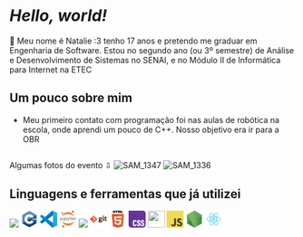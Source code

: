 # _Hello, world!_
🎀 Meu nome é Natalie :3 tenho 17 anos e pretendo me graduar em Engenharia de Software. Estou no segundo ano (ou 3º semestre) de Análise e Desenvolvimento de Sistemas no SENAI, e no Módulo II de Informática para Internet na ETEC

## Um pouco sobre mim 
- Meu primeiro contato com programação foi nas aulas de robótica na escola, onde aprendi um pouco de C++. Nosso objetivo era ir para a OBR <br/>

##

  Algumas fotos do evento ⇩
  ![SAM_1347](https://github.com/user-attachments/assets/59c01cc6-c7e2-4d32-bf6a-8eecc1006be1)
  ![SAM_1336](https://github.com/user-attachments/assets/de738322-9400-4bb3-9e93-c39a55398fc8)  

## Linguagens e ferramentas que já utilizei 

<code><img height="30" src="https://static-00.iconduck.com/assets.00/arduino-ide-icon-2048x2025-x4ims8sb.png"></code>
<code><img height="30" src="https://raw.githubusercontent.com/github/explore/80688e429a7d4ef2fca1e82350fe8e3517d3494d/topics/cpp/cpp.png"></code>
<code><img height="30" src="https://raw.githubusercontent.com/github/explore/80688e429a7d4ef2fca1e82350fe8e3517d3494d/topics/visual-studio-code/visual-studio-code.png"></code>
<code><img height="30" src="https://raw.githubusercontent.com/devicons/devicon/refs/heads/master/icons/jupyter/jupyter-original-wordmark.svg"></code>
<code><img height="30" src="https://raw.githubusercontent.com/jmnote/z-icons/master/svg/python.svg"></code>
<code><img height="30" src="https://raw.githubusercontent.com/github/explore/80688e429a7d4ef2fca1e82350fe8e3517d3494d/topics/git/git.png"></code>
<code><img height="30" src="https://raw.githubusercontent.com/github/explore/80688e429a7d4ef2fca1e82350fe8e3517d3494d/topics/html/html.png"></code>
<code><img height="30" src="https://raw.githubusercontent.com/github/explore/80688e429a7d4ef2fca1e82350fe8e3517d3494d/topics/css/css.png"></code>
<code><img height="30" width="30" src="https://static-00.iconduck.com/assets.00/file-type-ejs-icon-2048x1151-hdkbavbz.png"></code>
<code><img height="30" src="https://raw.githubusercontent.com/github/explore/80688e429a7d4ef2fca1e82350fe8e3517d3494d/topics/javascript/javascript.png"></code>
<code><img height="30" src="https://raw.githubusercontent.com/github/explore/80688e429a7d4ef2fca1e82350fe8e3517d3494d/topics/nodejs/nodejs.png"></code>
<code><img height="30" src="https://raw.githubusercontent.com/github/explore/80688e429a7d4ef2fca1e82350fe8e3517d3494d/topics/react/react.png"></code>
